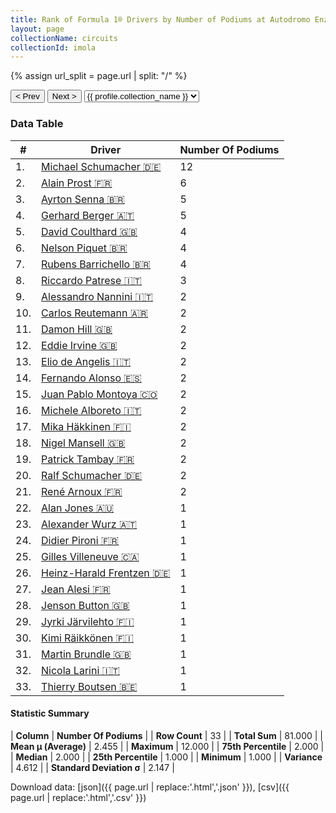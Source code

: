 ```yaml
---
title: Rank of Formula 1® Drivers by Number of Podiums at Autodromo Enzo e Dino Ferrari
layout: page
collectionName: circuits
collectionId: imola
---
```


{% assign url_split = page.url | split: "/" %}
<div id="collection-navigation">
<button onclick="selector.options[selector.selectedIndex-1].value && (window.location = selector.options[selector.selectedIndex-1].value);">&lt; Prev</button>
<button onclick="selector.options[selector.selectedIndex+1].value && (window.location = selector.options[selector.selectedIndex+1].value);">Next &gt;</button>
<select id="selector" onchange="this.options[this.selectedIndex].value && (window.location = this.options[this.selectedIndex].value);">
  {% for collectionId in site.data[page.collectionName].refs %}
    {% if collectionId == page.collectionId %}
      {% assign selected = "selected" %}
    {% else %}
      {% assign selected = "" %}
    {% endif %}
    {% assign profile = site.data[page.collectionName][collectionId].profile %}
    <option value="/f1/{{ page.collectionName }}/{{ collectionId }}/{{ url_split[4] }}" {{ selected }}>{{ profile.collection_name }}</option>
  {% endfor %}
</select>
</div>

<canvas id="chart" width="400" height="180"></canvas>
<script>
var data = {
  "labels" : [
    "Michael Schumacher",
    "Alain Prost",
    "Ayrton Senna",
    "Gerhard Berger",
    "David Coulthard",
    "Nelson Piquet",
    "Rubens Barrichello",
    "Riccardo Patrese",
    "Alessandro Nannini",
    "Carlos Reutemann",
    "Damon Hill",
    "Eddie Irvine",
    "Elio de Angelis",
    "Fernando Alonso",
    "Juan Pablo Montoya",
    "Michele Alboreto",
    "Mika Häkkinen",
    "Nigel Mansell",
    "Patrick Tambay",
    "Ralf Schumacher",
    "René Arnoux",
    "Alan Jones",
    "Alexander Wurz",
    "Didier Pironi",
    "Gilles Villeneuve",
    "Heinz-Harald Frentzen",
    "Jean Alesi",
    "Jenson Button",
    "Jyrki Järvilehto",
    "Kimi Räikkönen",
    "Martin Brundle",
    "Nicola Larini",
    "Thierry Boutsen"
  ],
  "datasets" : [
    {
      "label" : "Number Of Podiums",
      "data" : [
        12,
        6,
        5,
        5,
        4,
        4,
        4,
        3,
        2,
        2,
        2,
        2,
        2,
        2,
        2,
        2,
        2,
        2,
        2,
        2,
        2,
        1,
        1,
        1,
        1,
        1,
        1,
        1,
        1,
        1,
        1,
        1,
        1
      ],
      "borderColor" : [
        "#1D181E",
        "#1D181E",
        "#1D181E",
        "#1D181E",
        "#1D181E",
        "#1D181E",
        "#1D181E",
        "#1D181E",
        "#1D181E",
        "#1D181E",
        "#1D181E",
        "#1D181E",
        "#1D181E",
        "#1D181E",
        "#1D181E",
        "#1D181E",
        "#1D181E",
        "#1D181E",
        "#1D181E",
        "#1D181E",
        "#1D181E",
        "#1D181E",
        "#1D181E",
        "#1D181E",
        "#1D181E",
        "#1D181E",
        "#1D181E",
        "#1D181E",
        "#1D181E",
        "#1D181E",
        "#1D181E",
        "#1D181E",
        "#1D181E"
      ],
      "borderWidth" : 1,
      "backgroundColor" : [
        "#9C8E8D",
        "#9C8E8D",
        "#9C8E8D",
        "#9C8E8D",
        "#9C8E8D",
        "#9C8E8D",
        "#9C8E8D",
        "#9C8E8D",
        "#9C8E8D",
        "#9C8E8D",
        "#9C8E8D",
        "#9C8E8D",
        "#9C8E8D",
        "#9C8E8D",
        "#9C8E8D",
        "#9C8E8D",
        "#9C8E8D",
        "#9C8E8D",
        "#9C8E8D",
        "#9C8E8D",
        "#9C8E8D",
        "#9C8E8D",
        "#9C8E8D",
        "#9C8E8D",
        "#9C8E8D",
        "#9C8E8D",
        "#9C8E8D",
        "#9C8E8D",
        "#9C8E8D",
        "#9C8E8D",
        "#9C8E8D",
        "#9C8E8D",
        "#9C8E8D"
      ]
    }
  ]
};
var options = {
  legend: {
    display: false
  },
  scales: {
    xAxes: [{
      ticks: {
        beginAtZero: true,
        maxRotation: 180,
        display: window.innerWidth > 800
      }
    }],
    yAxes: [{
      ticks: {
        beginAtZero: true
      }
    }]
  },
  onResize: function(chart, size) {
    chart.options.scales.xAxes[0].ticks.display = size.width > 800;
  }
};
var chart = new Chart("chart", {
    data: data,
    type: 'bar',
    options: options
});
</script>



### Data Table

| # | Driver | Number Of Podiums |
|--|--|--|
| 1. | [Michael Schumacher 🇩🇪](/f1/drivers/michael_schumacher) | 12 |
| 2. | [Alain Prost 🇫🇷](/f1/drivers/prost) | 6 |
| 3. | [Ayrton Senna 🇧🇷](/f1/drivers/senna) | 5 |
| 4. | [Gerhard Berger 🇦🇹](/f1/drivers/berger) | 5 |
| 5. | [David Coulthard 🇬🇧](/f1/drivers/coulthard) | 4 |
| 6. | [Nelson Piquet 🇧🇷](/f1/drivers/piquet) | 4 |
| 7. | [Rubens Barrichello 🇧🇷](/f1/drivers/barrichello) | 4 |
| 8. | [Riccardo Patrese 🇮🇹](/f1/drivers/patrese) | 3 |
| 9. | [Alessandro Nannini 🇮🇹](/f1/drivers/nannini) | 2 |
| 10. | [Carlos Reutemann 🇦🇷](/f1/drivers/reutemann) | 2 |
| 11. | [Damon Hill 🇬🇧](/f1/drivers/damon_hill) | 2 |
| 12. | [Eddie Irvine 🇬🇧](/f1/drivers/irvine) | 2 |
| 13. | [Elio de Angelis 🇮🇹](/f1/drivers/angelis) | 2 |
| 14. | [Fernando Alonso 🇪🇸](/f1/drivers/alonso) | 2 |
| 15. | [Juan Pablo Montoya 🇨🇴](/f1/drivers/montoya) | 2 |
| 16. | [Michele Alboreto 🇮🇹](/f1/drivers/alboreto) | 2 |
| 17. | [Mika Häkkinen 🇫🇮](/f1/drivers/hakkinen) | 2 |
| 18. | [Nigel Mansell 🇬🇧](/f1/drivers/mansell) | 2 |
| 19. | [Patrick Tambay 🇫🇷](/f1/drivers/tambay) | 2 |
| 20. | [Ralf Schumacher 🇩🇪](/f1/drivers/ralf_schumacher) | 2 |
| 21. | [René Arnoux 🇫🇷](/f1/drivers/arnoux) | 2 |
| 22. | [Alan Jones 🇦🇺](/f1/drivers/jones) | 1 |
| 23. | [Alexander Wurz 🇦🇹](/f1/drivers/wurz) | 1 |
| 24. | [Didier Pironi 🇫🇷](/f1/drivers/pironi) | 1 |
| 25. | [Gilles Villeneuve 🇨🇦](/f1/drivers/gilles_villeneuve) | 1 |
| 26. | [Heinz-Harald Frentzen 🇩🇪](/f1/drivers/frentzen) | 1 |
| 27. | [Jean Alesi 🇫🇷](/f1/drivers/alesi) | 1 |
| 28. | [Jenson Button 🇬🇧](/f1/drivers/button) | 1 |
| 29. | [Jyrki Järvilehto 🇫🇮](/f1/drivers/lehto) | 1 |
| 30. | [Kimi Räikkönen 🇫🇮](/f1/drivers/raikkonen) | 1 |
| 31. | [Martin Brundle 🇬🇧](/f1/drivers/brundle) | 1 |
| 32. | [Nicola Larini 🇮🇹](/f1/drivers/larini) | 1 |
| 33. | [Thierry Boutsen 🇧🇪](/f1/drivers/boutsen) | 1 |

#### Statistic Summary

| **Column** | **Number Of Podiums** |
| **Row Count** | 33 |
| **Total Sum** | 81.000 |
| **Mean μ (Average)** | 2.455 |
| **Maximum** | 12.000 |
| **75th Percentile** | 2.000 |
| **Median** | 2.000 |
| **25th Percentile** | 1.000 |
| **Minimum** | 1.000 |
| **Variance** | 4.612 |
| **Standard Deviation σ** | 2.147 |

Download data: [json]({{ page.url | replace:'.html','.json' }}), [csv]({{ page.url | replace:'.html','.csv' }})
